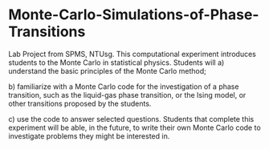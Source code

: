# Monte-Carlo-Simulations-of-Phase-Transitions
Lab Project from SPMS, NTUsg. 
This computational experiment introduces students to the Monte Carlo in statistical physics. Students will 
a) understand the basic principles of the Monte Carlo method; 

b) familiarize with a Monte Carlo code for the investigation of a phase transition, such as the liquid-gas phase transition, 
or the Ising model, or other transitions proposed by the students. 

c) use the code to answer selected questions. Students that complete this experiment will be able, in the future, 
to write their own Monte Carlo code to investigate problems they might be interested in.
